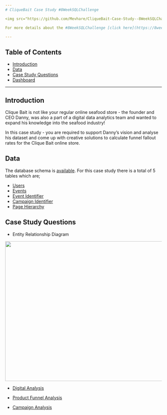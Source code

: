 ```yaml
---
# CliqueBait Case Study #8WeekSQLChallenge

<img src="https://github.com/Mevhare/CliqueBait-Case-Study--8WeekSQLChallenge/blob/main/Images/case_study.png" width="540" height="540">

For more details about the #8WeekSQLChallenge [click here](https://8weeksqlchallenge.com)

---
```

## Table of Contents
- [Introduction](#introduction)
- [Data](#data)
- [Case Study Questions](#case-study-questions)
- [Dashboard](#dashboard)
---
## Introduction
Clique Bait is not like your regular online seafood store - the founder and CEO Danny, was also a part of a digital data analytics team and wanted to expand his knowledge into the seafood industry!

In this case study - you are required to support Danny’s vision and analyse his dataset and come up with creative solutions to calculate funnel fallout rates for the Clique Bait online store.

## Data
The database schema is [available](https://github.com/Mevhare/CliqueBait-Case-Study--8WeekSQLChallenge/blob/main/Data/clique_bait_database_schema.sql). For this case study there is a total of 5 tables which are;
- [Users](https://github.com/Mevhare/CliqueBait-Case-Study--8WeekSQLChallenge/blob/main/Data/users.csv)
- [Events](https://github.com/Mevhare/CliqueBait-Case-Study--8WeekSQLChallenge/blob/main/Data/events.csv)
- [Event Identifier](https://github.com/Mevhare/CliqueBait-Case-Study--8WeekSQLChallenge/blob/main/Data/event_identifier.csv)
- [Campaign Identifier](https://github.com/Mevhare/CliqueBait-Case-Study--8WeekSQLChallenge/blob/main/Data/campaign_identifier.csv)
- [Page Hierarchy](https://github.com/Mevhare/CliqueBait-Case-Study--8WeekSQLChallenge/blob/main/Data/page_hierarchy.csv)

## Case Study Questions
- Entity Relationship Diagram 
<img src="https://github.com/Mevhare/CliqueBait-Case-Study--8WeekSQLChallenge/blob/main/Solutions/A._Clique_Bait_ER_diagram.png" width="700" height="450">

- [Digital Analysis](https://github.com/Mevhare/CliqueBait-Case-Study--8WeekSQLChallenge/blob/main/Solutions/B.%20Digital%20Analysis.md)

- [Product Funnel Analysis](https://github.com/Mevhare/CliqueBait-Case-Study--8WeekSQLChallenge/blob/main/Solutions/C.%20Product%20Funnel%20Analysis.md)

- [Campaign Analysis](https://github.com/Mevhare/CliqueBait-Case-Study--8WeekSQLChallenge/blob/main/Solutions/D.%20Campaign%20Analysis.md)
